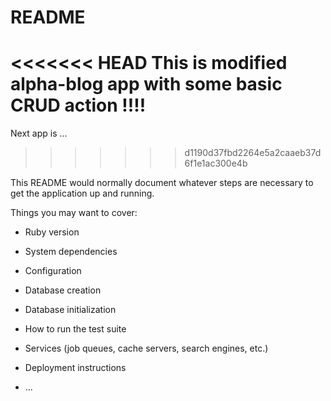 # README


<<<<<<< HEAD
This is modified alpha-blog app with some basic CRUD action !!!!
=======
Next app is ...
>>>>>>> d1190d37fbd2264e5a2caaeb37d6f1e1ac300e4b

This README would normally document whatever steps are necessary to get the
application up and running.

Things you may want to cover:

* Ruby version

* System dependencies

* Configuration

* Database creation

* Database initialization

* How to run the test suite

* Services (job queues, cache servers, search engines, etc.)

* Deployment instructions

* ...
